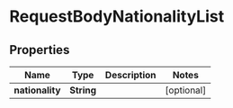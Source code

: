 
# RequestBodyNationalityList

## Properties
Name | Type | Description | Notes
------------ | ------------- | ------------- | -------------
**nationality** | **String** |  |  [optional]



